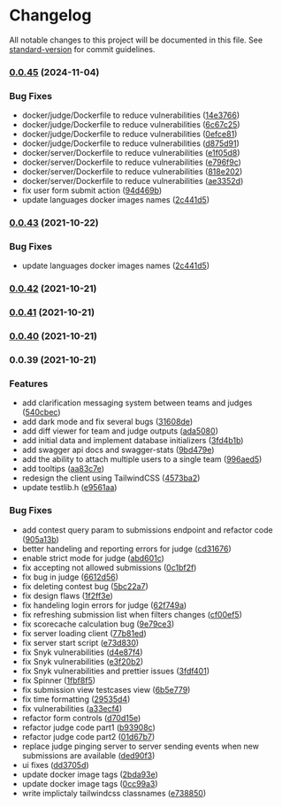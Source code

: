 # Changelog

All notable changes to this project will be documented in this file. See [standard-version](https://github.com/conventional-changelog/standard-version) for commit guidelines.

### [0.0.45](https://github.com/TunJudge/tun-judge/compare/v0.0.42...v0.0.45) (2024-11-04)


### Bug Fixes

* docker/judge/Dockerfile to reduce vulnerabilities ([14e3766](https://github.com/TunJudge/tun-judge/commit/14e3766973cc96574c6583f3f479a7e93d22d901))
* docker/judge/Dockerfile to reduce vulnerabilities ([6c67c25](https://github.com/TunJudge/tun-judge/commit/6c67c25e6ea4528421699003d67f714483d467a8))
* docker/judge/Dockerfile to reduce vulnerabilities ([0efce81](https://github.com/TunJudge/tun-judge/commit/0efce81993aeaf04595f522f0c4e9d8283b86ea1))
* docker/judge/Dockerfile to reduce vulnerabilities ([d875d91](https://github.com/TunJudge/tun-judge/commit/d875d919fc55cf87684afbc63d2bd3517f727688))
* docker/server/Dockerfile to reduce vulnerabilities ([e1f05d8](https://github.com/TunJudge/tun-judge/commit/e1f05d842f986742169e17c5441614ac0b66fa88))
* docker/server/Dockerfile to reduce vulnerabilities ([e796f9c](https://github.com/TunJudge/tun-judge/commit/e796f9c10b7b09086d042092a1a83b199d9ee281))
* docker/server/Dockerfile to reduce vulnerabilities ([818e202](https://github.com/TunJudge/tun-judge/commit/818e2024dddaa1610a408244d3536d85dfd75fe8))
* docker/server/Dockerfile to reduce vulnerabilities ([ae3352d](https://github.com/TunJudge/tun-judge/commit/ae3352dd5ad345992fb4f24c52cb9b24a6adf674))
* fix user form submit action ([94d469b](https://github.com/TunJudge/tun-judge/commit/94d469bda699f9d3555b919d8e1b3b47f5a286d7))
* update languages docker images names ([2c441d5](https://github.com/TunJudge/tun-judge/commit/2c441d5de701ac190e89b8b7d416a9ebd2226e4b))

### [0.0.43](https://github.com/NaN-Projects/tun-judge/compare/v0.0.42...v0.0.43) (2021-10-22)

### Bug Fixes

- update languages docker images names ([2c441d5](https://github.com/NaN-Projects/tun-judge/commit/2c441d5de701ac190e89b8b7d416a9ebd2226e4b))

### [0.0.42](https://github.com/NaN-Projects/tun-judge/compare/v0.0.41...v0.0.42) (2021-10-21)

### [0.0.41](https://github.com/NaN-Projects/tun-judge/compare/v0.0.40...v0.0.41) (2021-10-21)

### [0.0.40](https://github.com/NaN-Projects/tun-judge/compare/v0.0.39...v0.0.40) (2021-10-21)

### 0.0.39 (2021-10-21)

### Features

- add clarification messaging system between teams and judges ([540cbec](https://github.com/NaN-Projects/tun-judge/commit/540cbec3e02533476ce111354f1062f79d7ad28b))
- add dark mode and fix several bugs ([31608de](https://github.com/NaN-Projects/tun-judge/commit/31608de25ec5f40752d5ee6a1632ea00c3ff9c51))
- add diff viewer for team and judge outputs ([ada5080](https://github.com/NaN-Projects/tun-judge/commit/ada5080d7eced38cd76a7cec2f73cf04cdeeb4fb))
- add initial data and implement database initializers ([3fd4b1b](https://github.com/NaN-Projects/tun-judge/commit/3fd4b1b9a2a508ac50b30a9719cacbcf7761f0f5))
- add swagger api docs and swagger-stats ([9bd479e](https://github.com/NaN-Projects/tun-judge/commit/9bd479e228d86b4f78cf857ffbc151fdf3e1a5f2))
- add the ability to attach multiple users to a single team ([996aed5](https://github.com/NaN-Projects/tun-judge/commit/996aed5d6ad852ad7bc228b1e8da6fe56c6cd7cb))
- add tooltips ([aa83c7e](https://github.com/NaN-Projects/tun-judge/commit/aa83c7eb3d628d710194bfaf21675c70f53a3e9e))
- redesign the client using TailwindCSS ([4573ba2](https://github.com/NaN-Projects/tun-judge/commit/4573ba2f63db1976c4c523c584782b6caa93f9b1))
- update testlib.h ([e9561aa](https://github.com/NaN-Projects/tun-judge/commit/e9561aa9c1bf82c3b931f3c29c235b928ad86e3c))

### Bug Fixes

- add contest query param to submissions endpoint and refactor code ([905a13b](https://github.com/NaN-Projects/tun-judge/commit/905a13bbfa0c68ffbcbf33242885fb829b7742ae))
- better handeling and reporting errors for judge ([cd31676](https://github.com/NaN-Projects/tun-judge/commit/cd31676f4bbf353fec1359cfde089ddbdc2cb500))
- enable strict mode for judge ([abd601c](https://github.com/NaN-Projects/tun-judge/commit/abd601c8ebdd2de0d6e433aca6cc6450749ed0e0))
- fix accepting not allowed submissions ([0c1bf2f](https://github.com/NaN-Projects/tun-judge/commit/0c1bf2f041b1e148bc64a6e41b0792c187d4c7c1))
- fix bug in judge ([6612d56](https://github.com/NaN-Projects/tun-judge/commit/6612d5695683b2a76f717d1d4273ce781168e56c))
- fix deleting contest bug ([5bc22a7](https://github.com/NaN-Projects/tun-judge/commit/5bc22a7303aa044770b0dee12d085105c3440dbf))
- fix design flaws ([1f2ff3e](https://github.com/NaN-Projects/tun-judge/commit/1f2ff3ee3179d5cda1e19cb478c8a24cdb337ff8))
- fix handeling login errors for judge ([62f749a](https://github.com/NaN-Projects/tun-judge/commit/62f749a8498110c8895d8b5545ef4d0ecc348460))
- fix refreshing submission list when filters changes ([cf00ef5](https://github.com/NaN-Projects/tun-judge/commit/cf00ef5c76c4be1818e8c38d48177646806bff7f))
- fix scorecache calculation bug ([9e79ce3](https://github.com/NaN-Projects/tun-judge/commit/9e79ce3053dca8f5016437e6030c85ec8992e5b1))
- fix server loading client ([77b81ed](https://github.com/NaN-Projects/tun-judge/commit/77b81ed4ad610e9f654444cb22acbf5c49ded0a0))
- fix server start script ([e73d830](https://github.com/NaN-Projects/tun-judge/commit/e73d830f3bc47a60410f55a5766cd0b123e8e083))
- fix Snyk vulnerabilities ([d4e87f4](https://github.com/NaN-Projects/tun-judge/commit/d4e87f42efa5e3ec51b093c2784647bafecce61a))
- fix Snyk vulnerabilities ([e3f20b2](https://github.com/NaN-Projects/tun-judge/commit/e3f20b2c179cbd23cf09b15914231a8a8b6720ce))
- fix Snyk vulnerabilities and prettier issues ([3fdf401](https://github.com/NaN-Projects/tun-judge/commit/3fdf401a7098febb5953779b167f2ad9a12d6b53))
- fix Spinner ([1fbf8f5](https://github.com/NaN-Projects/tun-judge/commit/1fbf8f5883e8f5f0d3ce2ac9103fb9efde5bf132))
- fix submission view testcases view ([6b5e779](https://github.com/NaN-Projects/tun-judge/commit/6b5e779896192a2744b5f507b984005d4dd44d4e))
- fix time formatting ([29535d4](https://github.com/NaN-Projects/tun-judge/commit/29535d4e9a8f1d1e1d2f6b8286e05f6fbfda3480))
- fix vulnerabilities ([a33ecf4](https://github.com/NaN-Projects/tun-judge/commit/a33ecf46f9a1c8f381911456d476688eea150dec))
- refactor form controls ([d70d15e](https://github.com/NaN-Projects/tun-judge/commit/d70d15ef8eaae6cf8fcdd15aa741cb36aa221c9b))
- refactor judge code part1 ([b93908c](https://github.com/NaN-Projects/tun-judge/commit/b93908ccbc81252f8be193db14dcd61a42a88430))
- refactor judge code part2 ([01d67b7](https://github.com/NaN-Projects/tun-judge/commit/01d67b74d72bacae5e55ffd9a01fc114717654d6))
- replace judge pinging server to server sending events when new submissions are available ([ded90f3](https://github.com/NaN-Projects/tun-judge/commit/ded90f30a1356e35bd990eb0703aec8330d4f118))
- ui fixes ([dd3705d](https://github.com/NaN-Projects/tun-judge/commit/dd3705d4a5e2011fd1a8add8c7a78762d9373da7))
- update docker image tags ([2bda93e](https://github.com/NaN-Projects/tun-judge/commit/2bda93e813a087751ec1977f98f70e6e1832b675))
- update docker image tags ([0cc99a3](https://github.com/NaN-Projects/tun-judge/commit/0cc99a398e8aa8c2874ac38b0e33d164e77e096f))
- write implictaly tailwindcss classnames ([e738850](https://github.com/NaN-Projects/tun-judge/commit/e7388507ac97dbe49fa89f5614b3a6f83c1b3800))

